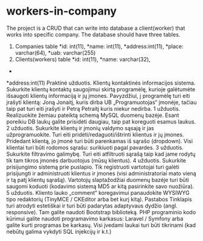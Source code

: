 # workers-in-company


The project is a CRUD that can write into database a client(worker) that works into specific company.
The database should have three tables.
1. Companies table
*id: int(11),
*name: int(11),
*address:int(11),
*place: varchar(64),
*uab: varchar(255)
2. Clients(workers) table
*id: int(11),
*name: varchar(32),
*
*address:int(11)
Praktinė užduotis. Klientų kontaktinės informacijos sistema.
Sukurkite klientų kontaktų saugojimui skirtą programėlę, kurioje galėtumėte išsaugoti klientų informaciją ir jų įmones.
Pavyzdžiui, į programėlę turi eiti įrašyti klientą: Joną Jonaitį, kuris dirba UB „Programuotojas“ įmonėje, tačiau taip pat turi eiti įrašyti ir Petrą Petraitį kuris niekur nedirba.
1 užduotis. Realizuokite žemiau pateiktą schemą MySQL duomenų bazėje.
 Esant poreikiu DB laukų galite prisidėti daugiau, taip pat koreguoti esamus laukus.
2 užduotis. Sukurkite klientų ir įmonių valdymo sąsają ir jas užprogramuokite. Turi eiti pridėti/redaguoti/ištrinti klientus ir jų įmones. Pridedant klientą, jo įmonė turi būti parenkamas iš sąrašo (dropdown).  Visi klientai turi būti rodomos sąrašu: surikiuoti pagal pavardes.
3 užduotis. Sukurkite filtravimo galimybę. Turi eiti atfiltruoti sąrašą taip kad jame rodytų tik tam tikros įmonės darbuotojus (mūsų klientus).
4 užduotis. Sukurkite prisijungimo sistemą prie puslapio. Tik registruoti vartotojai turi galėti prisijungti ir administruoti klientus ir įmones (visi administratoriai mato vieną ir tą patį klientų sąrašą). Vartotojų slaptažodžiai duomenų bazėje turi būti saugomi koduoti (kodavimo sistemą MD5 ar kitą pasirinkite savo nuožiūra).
5 užduotis. Kliento lauko „comment“ koregavimui panaudokite WYSIWYG tipo redaktorių (TinyMCE / CKEditor arba bet kurį kitą).
Pastabos
Tinklapis turi atrodyti estetiškai ir turi būti padarytas adaptyvaus dydžio (angl. responsive). Tam galite naudoti Bootstrap biblioteką.
PHP programinio kodo kūrimui galite naudoti programavimo karkasus: Laravel / Symfony arba galite kurti programas be karkasų.
Visi įvedami laukai turi būti tikrinami (kad nebūtų galima vykdyti SQL injekcijų ir k.t.)
